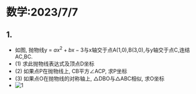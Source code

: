 <head>
    <script src="https://cdn.mathjax.org/mathjax/latest/MathJax.js?config=TeX-AMS-MML_HTMLorMML" type="text/javascript"></script>
    <script type="text/x-mathjax-config">
        MathJax.Hub.Config({
            tex2jax: {
            skipTags: ['script', 'noscript', 'style', 'textarea', 'pre'],
            inlineMath: [['$','$']]
            }
        });
    </script>
</head>

# 数学:2023/7/7
## 1.
 - 如图, 抛物线y = $ax^2+bx-3$与x轴交于点A(1,0),B(3,0),与y轴交于点C,连结AC,BC.
 - (1) 求此抛物线表达式及顶点D坐标
 - (2) 如果点P在抛物线上, CB平方∠ACP, 求P坐标
 - (3) 如果点O在抛物线的对称轴上, △DBO与△ABC相似, 求O坐标
- ![1](https://bili-08a04-nq3.github.io/HomeWorks/Problems/2023-7-7/2023-7-7-1.PNG)